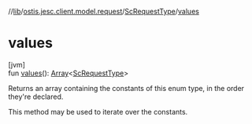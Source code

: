 //[lib](../../../index.md)/[ostis.jesc.client.model.request](../index.md)/[ScRequestType](index.md)/[values](values.md)

# values

[jvm]\
fun [values](values.md)(): [Array](https://kotlinlang.org/api/latest/jvm/stdlib/kotlin/-array/index.html)&lt;[ScRequestType](index.md)&gt;

Returns an array containing the constants of this enum type, in the order they're declared.

This method may be used to iterate over the constants.
